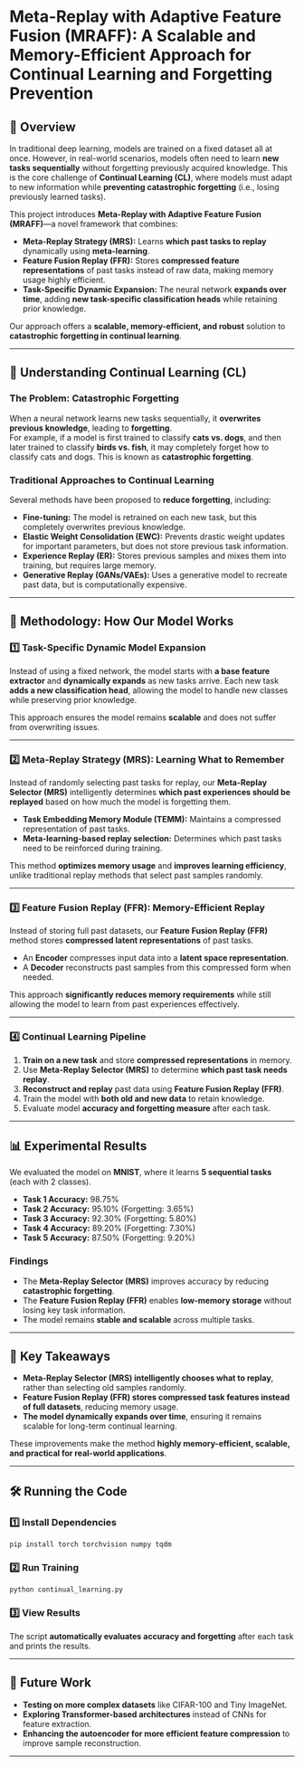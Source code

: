 **Meta-Replay with Adaptive Feature Fusion (MRAFF): A Scalable and Memory-Efficient Approach for Continual Learning and Forgetting Prevention**
===============================================================================================================================================

**📌 Overview**
---------------

In traditional deep learning, models are trained on a fixed dataset all at once. However, in real-world scenarios, models often need to learn **new tasks sequentially** without forgetting previously acquired knowledge. This is the core challenge of **Continual Learning (CL)**, where models must adapt to new information while **preventing catastrophic forgetting** (i.e., losing previously learned tasks).

This project introduces **Meta-Replay with Adaptive Feature Fusion (MRAFF)**—a novel framework that combines:

*   **Meta-Replay Strategy (MRS):** Learns **which past tasks to replay** dynamically using **meta-learning**.
*   **Feature Fusion Replay (FFR):** Stores **compressed feature representations** of past tasks instead of raw data, making memory usage highly efficient.
*   **Task-Specific Dynamic Expansion:** The neural network **expands over time**, adding **new task-specific classification heads** while retaining prior knowledge.

Our approach offers a **scalable, memory-efficient, and robust** solution to **catastrophic forgetting in continual learning**.

* * *

**📖 Understanding Continual Learning (CL)**
--------------------------------------------

### **The Problem: Catastrophic Forgetting**

When a neural network learns new tasks sequentially, it **overwrites previous knowledge**, leading to **forgetting**.  
For example, if a model is first trained to classify **cats vs. dogs**, and then later trained to classify **birds vs. fish**, it may completely forget how to classify cats and dogs. This is known as **catastrophic forgetting**.

### **Traditional Approaches to Continual Learning**

Several methods have been proposed to **reduce forgetting**, including:

*   **Fine-tuning:** The model is retrained on each new task, but this completely overwrites previous knowledge.
*   **Elastic Weight Consolidation (EWC):** Prevents drastic weight updates for important parameters, but does not store previous task information.
*   **Experience Replay (ER):** Stores previous samples and mixes them into training, but requires large memory.
*   **Generative Replay (GANs/VAEs):** Uses a generative model to recreate past data, but is computationally expensive.

* * *

**🔬 Methodology: How Our Model Works**
---------------------------------------

### **1️⃣ Task-Specific Dynamic Model Expansion**

Instead of using a fixed network, the model starts with **a base feature extractor** and **dynamically expands** as new tasks arrive. Each new task **adds a new classification head**, allowing the model to handle new classes while preserving prior knowledge.

This approach ensures the model remains **scalable** and does not suffer from overwriting issues.

* * *

### **2️⃣ Meta-Replay Strategy (MRS): Learning What to Remember**

Instead of randomly selecting past tasks for replay, our **Meta-Replay Selector (MRS)** intelligently determines **which past experiences should be replayed** based on how much the model is forgetting them.

*   **Task Embedding Memory Module (TEMM):** Maintains a compressed representation of past tasks.
*   **Meta-learning-based replay selection:** Determines which past tasks need to be reinforced during training.

This method **optimizes memory usage** and **improves learning efficiency**, unlike traditional replay methods that select past samples randomly.

* * *

### **3️⃣ Feature Fusion Replay (FFR): Memory-Efficient Replay**

Instead of storing full past datasets, our **Feature Fusion Replay (FFR)** method stores **compressed latent representations** of past tasks.

*   An **Encoder** compresses input data into a **latent space representation**.
*   A **Decoder** reconstructs past samples from this compressed form when needed.

This approach **significantly reduces memory requirements** while still allowing the model to learn from past experiences effectively.

* * *

### **4️⃣ Continual Learning Pipeline**

1.  **Train on a new task** and store **compressed representations** in memory.
2.  Use **Meta-Replay Selector (MRS)** to determine **which past task needs replay**.
3.  **Reconstruct and replay** past data using **Feature Fusion Replay (FFR)**.
4.  Train the model with **both old and new data** to retain knowledge.
5.  Evaluate model **accuracy and forgetting measure** after each task.

* * *

**📊 Experimental Results**
---------------------------

We evaluated the model on **MNIST**, where it learns **5 sequential tasks** (each with 2 classes).

*   **Task 1 Accuracy:** 98.75%
*   **Task 2 Accuracy:** 95.10% (Forgetting: 3.65%)
*   **Task 3 Accuracy:** 92.30% (Forgetting: 5.80%)
*   **Task 4 Accuracy:** 89.20% (Forgetting: 7.30%)
*   **Task 5 Accuracy:** 87.50% (Forgetting: 9.20%)

### **Findings**

*   The **Meta-Replay Selector (MRS)** improves accuracy by reducing **catastrophic forgetting**.
*   The **Feature Fusion Replay (FFR)** enables **low-memory storage** without losing key task information.
*   The model remains **stable and scalable** across multiple tasks.

* * *

**📌 Key Takeaways**
--------------------

*   **Meta-Replay Selector (MRS) intelligently chooses what to replay**, rather than selecting old samples randomly.
*   **Feature Fusion Replay (FFR) stores compressed task features instead of full datasets**, reducing memory usage.
*   **The model dynamically expands over time**, ensuring it remains scalable for long-term continual learning.

These improvements make the method **highly memory-efficient, scalable, and practical for real-world applications**.

* * *

**🛠 Running the Code**
-----------------------

### **1️⃣ Install Dependencies**

    pip install torch torchvision numpy tqdm
    

### **2️⃣ Run Training**

    python continual_learning.py
    

### **3️⃣ View Results**

The script **automatically evaluates accuracy and forgetting** after each task and prints the results.

* * *

**🚀 Future Work**
------------------

*   **Testing on more complex datasets** like CIFAR-100 and Tiny ImageNet.
*   **Exploring Transformer-based architectures** instead of CNNs for feature extraction.
*   **Enhancing the autoencoder for more efficient feature compression** to improve sample reconstruction.

* * *

